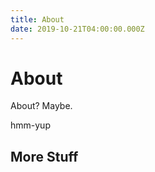 ```yaml
---
title: About
date: 2019-10-21T04:00:00.000Z
---
```

# About

About? Maybe.

<div class="hmm"><span class="yup">hmm-yup</span></div>



## More Stuff
